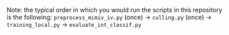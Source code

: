 Note: the typical order in which you would run the scripts in this repository is the following: 
`preprocess_mimiv_iv.py` (once) $\to$ `culling.py` (once) $\to$ `training_local.py` $\to$ `evaluate_int_classif.py`